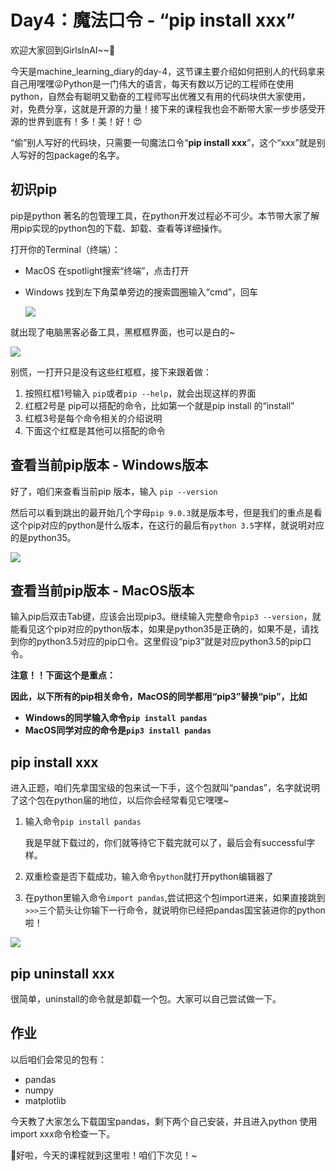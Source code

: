 # Day4：魔法口令 - “pip install xxx”

欢迎大家回到GirlsInAI~~👏

今天是machine_learning_diary的day-4，这节课主要介绍如何把别人的代码拿来自己用嘿嘿😜Python是一门伟大的语言，每天有数以万记的工程师在使用python，自然会有聪明又勤奋的工程师写出优雅又有用的代码块供大家使用，对，免费分享，这就是开源的力量！接下来的课程我也会不断带大家一步步感受开源的世界到底有！多！美！好！😍

“偷”别人写好的代码块，只需要一句魔法口令“**pip install xxx**”，这个“xxx”就是别人写好的包package的名字。



## **初识pip**

pip是python 著名的包管理工具，在python开发过程必不可少。本节带大家了解用pip实现的python包的下载、卸载、查看等详细操作。

打开你的Terminal（终端）：

- MacOS 在spotlight搜索“终端”，点击打开

- Windows 找到左下角菜单旁边的搜索圆圈输入“cmd”，回车

  ![](https://github.com/YZHANG1270/Girls-In-AI/blob/master/others/pics/ml_day4/001.jpg?raw=true)



就出现了电脑黑客必备工具，黑框框界面，也可以是白的~

![](https://github.com/YZHANG1270/Girls-In-AI/blob/master/others/pics/ml_day4/002.png?raw=true)

别慌，一打开只是没有这些红框框，接下来跟着做：

1. 按照红框1号输入 ```pip```或者```pip --help```，就会出现这样的界面
2. 红框2号是 pip可以搭配的命令，比如第一个就是pip install 的“install”
3. 红框3号是每个命令相关的介绍说明
4. 下面这个红框是其他可以搭配的命令



## 查看当前pip版本 - Windows版本

好了，咱们来查看当前pip 版本，输入 ```pip --version```

然后可以看到跳出的最开始几个字母```pip 9.0.3```就是版本号，但是我们的重点是看这个pip对应的python是什么版本，在这行的最后有```python 3.5```字样，就说明对应的是python35。

![](https://github.com/YZHANG1270/Girls-In-AI/blob/master/others/pics/ml_day4/003.png?raw=true)



## 查看当前pip版本 - MacOS版本

输入pip后双击Tab键，应该会出现pip3。继续输入完整命令```pip3 --version```，就能看见这个pip对应的python版本，如果是python35是正确的，如果不是，请找到你的python3.5对应的pip口令。这里假设“pip3”就是对应python3.5的pip口令。

**注意！！下面这个是重点：**

**因此，以下所有的pip相关命令，MacOS的同学都用“pip3”替换“pip”，比如**

- **Windows的同学输入命令```pip install pandas```**
- **MacOS同学对应的命令是```pip3 install pandas```**



## pip install xxx

进入正题，咱们先拿国宝级的包来试一下手，这个包就叫“pandas”，名字就说明了这个包在python届的地位，以后你会经常看见它嘿嘿~

1. 输入命令```pip install pandas```

   我是早就下载过的，你们就等待它下载完就可以了，最后会有successful字样。

2. 双重检查是否下载成功，输入命令```python```就打开python编辑器了

3. 在python里输入命令```import pandas```,尝试把这个包import进来，如果直接跳到```>>>```三个箭头让你输下一行命令，就说明你已经把pandas国宝装进你的python啦！

![](https://github.com/YZHANG1270/Girls-In-AI/blob/master/others/pics/ml_day4/004.png?raw=true)



## pip uninstall xxx

很简单，uninstall的命令就是卸载一个包。大家可以自己尝试做一下。



## 作业

以后咱们会常见的包有：

- pandas
- numpy
- matplotlib

今天教了大家怎么下载国宝pandas，剩下两个自己安装，并且进入python 使用 import xxx命令检查一下。

👩好啦，今天的课程就到这里啦！咱们下次见！~